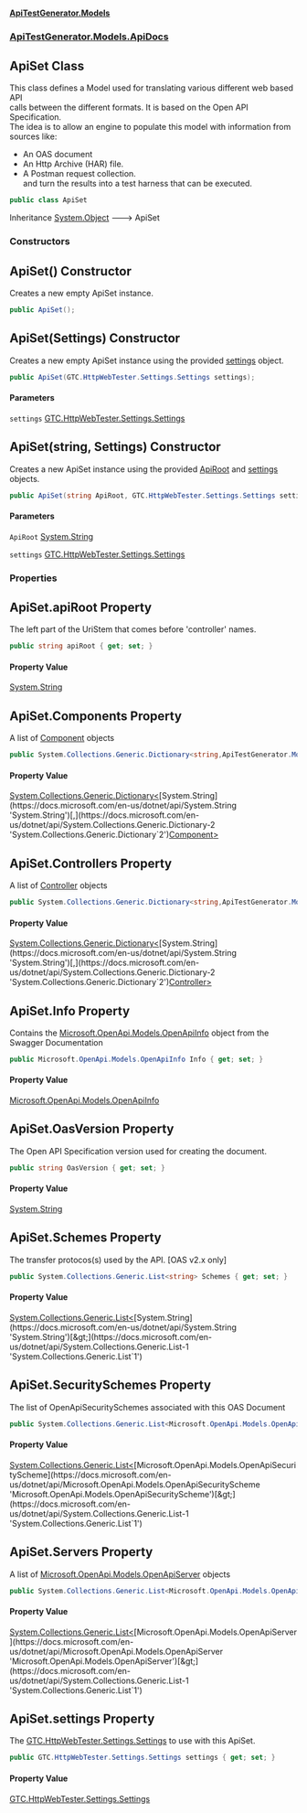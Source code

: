 #### [ApiTestGenerator.Models](ApiTestGenerator.Models.md 'ApiTestGenerator.Models')
### [ApiTestGenerator.Models.ApiDocs](ApiTestGenerator.Models.md#ApiTestGenerator.Models.ApiDocs 'ApiTestGenerator.Models.ApiDocs')

## ApiSet Class

This class defines a Model used for translating various different web based API   
calls between the different formats. It is based on the Open API Specification.  
The idea is to allow an engine to populate this model with information from  
sources like:  
- An OAS document  
- An Http Archive (HAR) file.  
- A Postman request collection.  
and turn the results into a test harness that can be executed.

```csharp
public class ApiSet
```

Inheritance [System.Object](https://docs.microsoft.com/en-us/dotnet/api/System.Object 'System.Object') &#129106; ApiSet
### Constructors

<a name='ApiTestGenerator.Models.ApiDocs.ApiSet.ApiSet()'></a>

## ApiSet() Constructor

Creates a new empty ApiSet instance.

```csharp
public ApiSet();
```

<a name='ApiTestGenerator.Models.ApiDocs.ApiSet.ApiSet(GTC.HttpWebTester.Settings.Settings)'></a>

## ApiSet(Settings) Constructor

Creates a new empty ApiSet instance using the provided [settings](ApiSet.md#ApiTestGenerator.Models.ApiDocs.ApiSet.ApiSet(GTC.HttpWebTester.Settings.Settings).settings 'ApiTestGenerator.Models.ApiDocs.ApiSet.ApiSet(GTC.HttpWebTester.Settings.Settings).settings') object.

```csharp
public ApiSet(GTC.HttpWebTester.Settings.Settings settings);
```
#### Parameters

<a name='ApiTestGenerator.Models.ApiDocs.ApiSet.ApiSet(GTC.HttpWebTester.Settings.Settings).settings'></a>

`settings` [GTC.HttpWebTester.Settings.Settings](https://docs.microsoft.com/en-us/dotnet/api/GTC.HttpWebTester.Settings.Settings 'GTC.HttpWebTester.Settings.Settings')

<a name='ApiTestGenerator.Models.ApiDocs.ApiSet.ApiSet(string,GTC.HttpWebTester.Settings.Settings)'></a>

## ApiSet(string, Settings) Constructor

Creates a new ApiSet instance using the provided [ApiRoot](ApiSet.md#ApiTestGenerator.Models.ApiDocs.ApiSet.ApiSet(string,GTC.HttpWebTester.Settings.Settings).ApiRoot 'ApiTestGenerator.Models.ApiDocs.ApiSet.ApiSet(string, GTC.HttpWebTester.Settings.Settings).ApiRoot') and [settings](ApiSet.md#ApiTestGenerator.Models.ApiDocs.ApiSet.ApiSet(string,GTC.HttpWebTester.Settings.Settings).settings 'ApiTestGenerator.Models.ApiDocs.ApiSet.ApiSet(string, GTC.HttpWebTester.Settings.Settings).settings') objects.

```csharp
public ApiSet(string ApiRoot, GTC.HttpWebTester.Settings.Settings settings);
```
#### Parameters

<a name='ApiTestGenerator.Models.ApiDocs.ApiSet.ApiSet(string,GTC.HttpWebTester.Settings.Settings).ApiRoot'></a>

`ApiRoot` [System.String](https://docs.microsoft.com/en-us/dotnet/api/System.String 'System.String')

<a name='ApiTestGenerator.Models.ApiDocs.ApiSet.ApiSet(string,GTC.HttpWebTester.Settings.Settings).settings'></a>

`settings` [GTC.HttpWebTester.Settings.Settings](https://docs.microsoft.com/en-us/dotnet/api/GTC.HttpWebTester.Settings.Settings 'GTC.HttpWebTester.Settings.Settings')
### Properties

<a name='ApiTestGenerator.Models.ApiDocs.ApiSet.apiRoot'></a>

## ApiSet.apiRoot Property

The left part of the UriStem that comes before 'controller' names.

```csharp
public string apiRoot { get; set; }
```

#### Property Value
[System.String](https://docs.microsoft.com/en-us/dotnet/api/System.String 'System.String')

<a name='ApiTestGenerator.Models.ApiDocs.ApiSet.Components'></a>

## ApiSet.Components Property

A list of [Component](Component.md 'ApiTestGenerator.Models.ApiDocs.Component') objects

```csharp
public System.Collections.Generic.Dictionary<string,ApiTestGenerator.Models.ApiDocs.Component> Components { get; set; }
```

#### Property Value
[System.Collections.Generic.Dictionary&lt;](https://docs.microsoft.com/en-us/dotnet/api/System.Collections.Generic.Dictionary-2 'System.Collections.Generic.Dictionary`2')[System.String](https://docs.microsoft.com/en-us/dotnet/api/System.String 'System.String')[,](https://docs.microsoft.com/en-us/dotnet/api/System.Collections.Generic.Dictionary-2 'System.Collections.Generic.Dictionary`2')[Component](Component.md 'ApiTestGenerator.Models.ApiDocs.Component')[&gt;](https://docs.microsoft.com/en-us/dotnet/api/System.Collections.Generic.Dictionary-2 'System.Collections.Generic.Dictionary`2')

<a name='ApiTestGenerator.Models.ApiDocs.ApiSet.Controllers'></a>

## ApiSet.Controllers Property

A list of [Controller](Controller.md 'ApiTestGenerator.Models.ApiDocs.Controller') objects

```csharp
public System.Collections.Generic.Dictionary<string,ApiTestGenerator.Models.ApiDocs.Controller> Controllers { get; set; }
```

#### Property Value
[System.Collections.Generic.Dictionary&lt;](https://docs.microsoft.com/en-us/dotnet/api/System.Collections.Generic.Dictionary-2 'System.Collections.Generic.Dictionary`2')[System.String](https://docs.microsoft.com/en-us/dotnet/api/System.String 'System.String')[,](https://docs.microsoft.com/en-us/dotnet/api/System.Collections.Generic.Dictionary-2 'System.Collections.Generic.Dictionary`2')[Controller](Controller.md 'ApiTestGenerator.Models.ApiDocs.Controller')[&gt;](https://docs.microsoft.com/en-us/dotnet/api/System.Collections.Generic.Dictionary-2 'System.Collections.Generic.Dictionary`2')

<a name='ApiTestGenerator.Models.ApiDocs.ApiSet.Info'></a>

## ApiSet.Info Property

Contains the [Microsoft.OpenApi.Models.OpenApiInfo](https://docs.microsoft.com/en-us/dotnet/api/Microsoft.OpenApi.Models.OpenApiInfo 'Microsoft.OpenApi.Models.OpenApiInfo') object from the Swagger Documentation

```csharp
public Microsoft.OpenApi.Models.OpenApiInfo Info { get; set; }
```

#### Property Value
[Microsoft.OpenApi.Models.OpenApiInfo](https://docs.microsoft.com/en-us/dotnet/api/Microsoft.OpenApi.Models.OpenApiInfo 'Microsoft.OpenApi.Models.OpenApiInfo')

<a name='ApiTestGenerator.Models.ApiDocs.ApiSet.OasVersion'></a>

## ApiSet.OasVersion Property

The Open API Specification version used for creating the document.

```csharp
public string OasVersion { get; set; }
```

#### Property Value
[System.String](https://docs.microsoft.com/en-us/dotnet/api/System.String 'System.String')

<a name='ApiTestGenerator.Models.ApiDocs.ApiSet.Schemes'></a>

## ApiSet.Schemes Property

The transfer protocos(s) used by the API. [OAS v2.x only]

```csharp
public System.Collections.Generic.List<string> Schemes { get; set; }
```

#### Property Value
[System.Collections.Generic.List&lt;](https://docs.microsoft.com/en-us/dotnet/api/System.Collections.Generic.List-1 'System.Collections.Generic.List`1')[System.String](https://docs.microsoft.com/en-us/dotnet/api/System.String 'System.String')[&gt;](https://docs.microsoft.com/en-us/dotnet/api/System.Collections.Generic.List-1 'System.Collections.Generic.List`1')

<a name='ApiTestGenerator.Models.ApiDocs.ApiSet.SecuritySchemes'></a>

## ApiSet.SecuritySchemes Property

The list of OpenApiSecuritySchemes associated with this OAS Document

```csharp
public System.Collections.Generic.List<Microsoft.OpenApi.Models.OpenApiSecurityScheme> SecuritySchemes { get; set; }
```

#### Property Value
[System.Collections.Generic.List&lt;](https://docs.microsoft.com/en-us/dotnet/api/System.Collections.Generic.List-1 'System.Collections.Generic.List`1')[Microsoft.OpenApi.Models.OpenApiSecurityScheme](https://docs.microsoft.com/en-us/dotnet/api/Microsoft.OpenApi.Models.OpenApiSecurityScheme 'Microsoft.OpenApi.Models.OpenApiSecurityScheme')[&gt;](https://docs.microsoft.com/en-us/dotnet/api/System.Collections.Generic.List-1 'System.Collections.Generic.List`1')

<a name='ApiTestGenerator.Models.ApiDocs.ApiSet.Servers'></a>

## ApiSet.Servers Property

A list of [Microsoft.OpenApi.Models.OpenApiServer](https://docs.microsoft.com/en-us/dotnet/api/Microsoft.OpenApi.Models.OpenApiServer 'Microsoft.OpenApi.Models.OpenApiServer') objects

```csharp
public System.Collections.Generic.List<Microsoft.OpenApi.Models.OpenApiServer> Servers { get; set; }
```

#### Property Value
[System.Collections.Generic.List&lt;](https://docs.microsoft.com/en-us/dotnet/api/System.Collections.Generic.List-1 'System.Collections.Generic.List`1')[Microsoft.OpenApi.Models.OpenApiServer](https://docs.microsoft.com/en-us/dotnet/api/Microsoft.OpenApi.Models.OpenApiServer 'Microsoft.OpenApi.Models.OpenApiServer')[&gt;](https://docs.microsoft.com/en-us/dotnet/api/System.Collections.Generic.List-1 'System.Collections.Generic.List`1')

<a name='ApiTestGenerator.Models.ApiDocs.ApiSet.settings'></a>

## ApiSet.settings Property

The [GTC.HttpWebTester.Settings.Settings](https://docs.microsoft.com/en-us/dotnet/api/GTC.HttpWebTester.Settings.Settings 'GTC.HttpWebTester.Settings.Settings') to use with this ApiSet.

```csharp
public GTC.HttpWebTester.Settings.Settings settings { get; set; }
```

#### Property Value
[GTC.HttpWebTester.Settings.Settings](https://docs.microsoft.com/en-us/dotnet/api/GTC.HttpWebTester.Settings.Settings 'GTC.HttpWebTester.Settings.Settings')